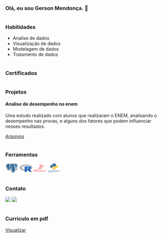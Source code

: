### Olá, eu sou Gerson Mendonça. 👋

#
### Habilidades

* Analise de dados
* Visualização de dados
* Modelagem de dados
* Tratamento de dados

#
### Certificados


#
### Projetos

<div>
  <h4>Analise de desempenho no enem</h4>
  <p>Uma estudo realizado com alunos que realizaram o ENEM, analisando o desempenho nas provas, e alguns dos fatores que podem influenciar nesses resultados.</p>
  <a href="https://github.com/eugersonmendonca/analise_desempenho_enem">Arquivos</a>
</div>


#
### Ferramentas
<div style="display: inline_block">
<img align="center" alt="PostgreSQL" height="30" width="40" src="https://github.com/devicons/devicon/blob/master/icons/postgresql/postgresql-plain.svg">
<img align="center" alt="PostgreSQL" height="30" width="40" src="https://github.com/devicons/devicon/blob/master/icons/r/r-original.svg">
<img align="center" alt="PostgreSQL" height="30" width="40" src="https://github.com/devicons/devicon/blob/master/icons/microsoftsqlserver/microsoftsqlserver-plain-wordmark.svg">
<img align="center" alt="PostgreSQL" height="30" width="40" src="https://github.com/devicons/devicon/blob/master/icons/python/python-original-wordmark.svg">
</div>

#
### Contato
<div>
<a href="https://www.linkedin.com/in/eugersonmendonca/" target="_blank"><img src="https://img.shields.io/badge/LinkedIn-0077B5?style=for-the-badge&logo=linkedin&logoColor=white" target="_blank"></a>
<a href="mailto:gerson.gma19@gmail.com" target="_blank"><img src="https://img.shields.io/badge/Gmail-D14836?style=for-the-badge&logo=gmail&logoColor=white" target="_blank"></a>
</div>

#
### Curriculo em pdf
<a href="https://github.com/curriculo_gerson_augusto_mendonca.pdf">Visualizar</a>



